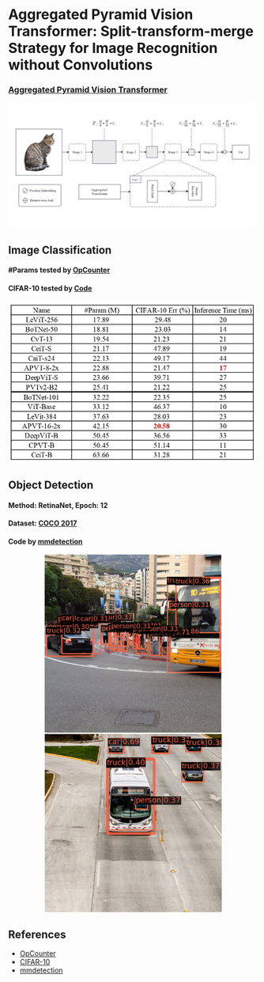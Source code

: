 # Aggregated Pyramid Vision Transformer: Split-transform-merge Strategy for Image Recognition without Convolutions
### [Aggregated Pyramid Vision Transformer](https://arxiv.org/abs/2203.00960)
<p align="center">
  <img src="Img/architecture.jpg" width="1024" title="APVT">
</p>

## Image Classification
#### #Params tested by [OpCounter](https://github.com/Lyken17/pytorch-OpCounter)
#### CIFAR-10 tested by [Code](https://github.com/soapisnotfat/pytorch-cifar10)
<p align="center">
  <img src="Img/image_classification.jpg" width="640" title="image_classification">
</p>

## Object Detection
#### Method: RetinaNet, Epoch: 12 
#### Dataset: [COCO 2017](https://cocodataset.org/#download) 
#### Code by [mmdetection](https://github.com/open-mmlab/mmdetection)
<p align="center">
  <img src="Img/object_detecion_eval1.png" width="360" title="object_detecion_eval1">
  <img src="Img/object_detecion_eval2.png" width="360" title="object_detecion_eval2">
</p>

## References
* [OpCounter](https://github.com/Lyken17/pytorch-OpCounter)
* [CIFAR-10](https://github.com/soapisnotfat/pytorch-cifar10)
* [mmdetection](https://github.com/open-mmlab/mmdetection)
